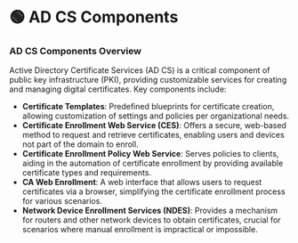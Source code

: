# 🟢 AD CS Components

### AD CS Components Overview

Active Directory Certificate Services (AD CS) is a critical component of public key infrastructure (PKI), providing customizable services for creating and managing digital certificates. Key components include:

* **Certificate Templates**: Predefined blueprints for certificate creation, allowing customization of settings and policies per organizational needs.
* **Certificate Enrollment Web Service (CES)**: Offers a secure, web-based method to request and retrieve certificates, enabling users and devices not part of the domain to enroll.
* **Certificate Enrollment Policy Web Service**: Serves policies to clients, aiding in the automation of certificate enrollment by providing available certificate types and requirements.
* **CA Web Enrollment**: A web interface that allows users to request certificates via a browser, simplifying the certificate enrollment process for various scenarios.
* **Network Device Enrollment Services (NDES)**: Provides a mechanism for routers and other network devices to obtain certificates, crucial for scenarios where manual enrollment is impractical or impossible.
